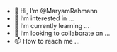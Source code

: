 - 👋 Hi, I’m @MaryamRahmann
- 👀 I’m interested in ...
- 🌱 I’m currently learning ...
- 💞️ I’m looking to collaborate on ...
- 📫 How to reach me ...

<!---
MaryamRahmann/MaryamRahmann is a ✨ special ✨ repository because its `README.md` (this file) appears on your GitHub profile.
You can click the Preview link to take a look at your changes.
--->
